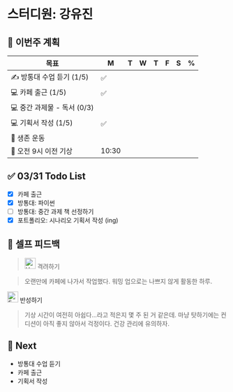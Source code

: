 # 스터디원: 강유진

## 🚀 이번주 계획

| 목표                        | M     | T   | W   | T   | F   | S   | %   |
| --------------------------- | ----- | --- | --- | --- | --- | --- | --- |
| ✍️ 방통대 수업 듣기 (1/5)   | ✅    |     |     |     |     |     |     |
| 💻 카페 출근 (1/5)          | ✅    |     |     |     |     |     |     |
| 💻 중간 과제물 - 독서 (0/3) |       |     |     |     |     |     |     |
| 💻 기획서 작성 (1/5)        | ✅    |     |     |     |     |     |     |
| 💪 생존 운동                |       |     |     |     |     |     |     |
| 🩵 오전 9시 이전 기상        | 10:30 |     |     |     |     |     |     |

## ✅ 03/31 Todo List

- [x] 카페 출근
- [x] 방통대: 파이썬
- [ ] 방통대: 중간 과제 책 선정하기
- [x] 포트폴리오: 시나리오 기획서 작성 (ing)

## 🎉 셀프 피드백

> <img src="https://raw.githubusercontent.com/Tarikul-Islam-Anik/Animated-Fluent-Emojis/master/Emojis/Smilies/Hugging%20Face.png" alt="Hugging Face" width="25" height="25"> 격려하기</img>

> 오랜만에 카페에 나가서 작업했다. 워밍 업으로는 나쁘지 않게 활동한 하루. <br>

<img src="https://raw.githubusercontent.com/Tarikul-Islam-Anik/Animated-Fluent-Emojis/master/Emojis/Smilies/Face%20with%20Monocle.png" alt="Face with Monocle" width="25" height="25"> 반성하기</img>

> 기상 시간이 여전히 아쉽다...라고 적은지 몇 주 된 거 같은데. 마냥 탓하기에는 컨디션이 아직 좋지 않아서 걱정이다. 건강 관리에 유의하자.<br>

## 🌱 Next

- 방통대 수업 듣기
- 카페 출근
- 기획서 작성
